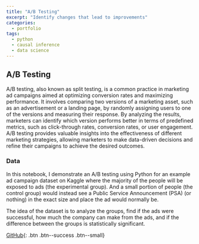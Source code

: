 ```yaml
---
title: "A/B Testing"
excerpt: "Identify changes that lead to improvements"
categories:
  - portfolio
tags:
  - python
  - causal inference
  - data science
---
```


## A/B Testing
A/B testing, also known as split testing, is a common practice in marketing ad campaigns aimed at optimizing conversion rates and maximizing performance. It involves comparing two versions of a marketing asset, such as an advertisement or a landing page, by randomly assigning users to one of the versions and measuring their response. By analyzing the results, marketers can identify which version performs better in terms of predefined metrics, such as click-through rates, conversion rates, or user engagement. A/B testing provides valuable insights into the effectiveness of different marketing strategies, allowing marketers to make data-driven decisions and refine their campaigns to achieve the desired outcomes.

### Data
In this notebook, I demonstrate an A/B testing using Python for an example ad campaign dataset on Kaggle where the majority of the people will be exposed to ads (the experimental group). And a small portion of people (the control group) would instead see a Public Service Announcement (PSA) (or nothing) in the exact size and place the ad would normally be.

The idea of the dataset is to analyze the groups, find if the ads were successful, how much the company can make from the ads, and if the difference between the groups is statistically significant.

[GitHub](https://github.com/chaix026/A-B-Testing){: .btn .btn--success .btn--small}

